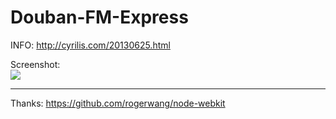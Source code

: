 Douban-FM-Express
==================

INFO:  http://cyrilis.com/20130625.html

Screenshot: <br/>
![](http://img.cyrilis.com/img/douban_radio.png)

---------------------
Thanks:
https://github.com/rogerwang/node-webkit
